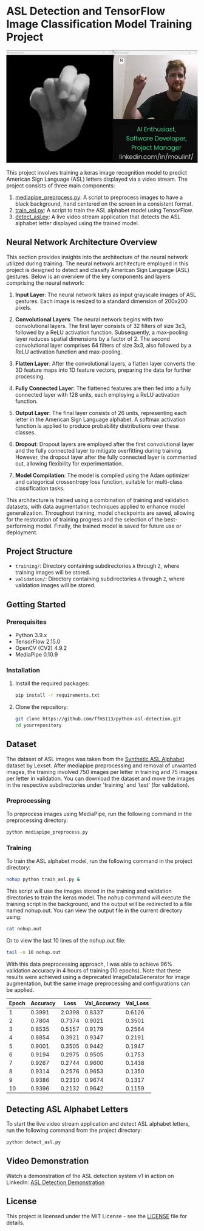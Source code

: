 # ASL Detection and TensorFlow Image Classification Model Training Project

<p align="center">
  <img src="/misc/ASL N Detection.png" alt="ASL Letter N Detected">
</p>

This project involves training a keras image recognition model to predict American Sign Language (ASL) letters displayed via a video stream. The project consists of three main components:

1. [mediapipe_preprocess.py](/preprocessing/mediapipe_preprocess.py): A script to preprocess images to have a black background, hand centered on the screen in a consistent format.
2. [train_asl.py](train_asl.py): A script to train the ASL alphabet model using TensorFlow.
3. [detect_asl.py](detect_asl.py): A live video stream application that detects the ASL alphabet letter displayed using the trained model.

## Neural Network Architecture Overview

This section provides insights into the architecture of the neural network utilized during training. The neural network architecture employed in this project is designed to detect and classify American Sign Language (ASL) gestures. Below is an overview of the key components and layers comprising the neural network:

1. **Input Layer**: The neural network takes as input grayscale images of ASL gestures. Each image is resized to a standard dimension of 200x200 pixels.

2. **Convolutional Layers**: The neural network begins with two convolutional layers. The first layer consists of 32 filters of size 3x3, followed by a ReLU activation function. Subsequently, a max-pooling layer reduces spatial dimensions by a factor of 2. The second convolutional layer comprises 64 filters of size 3x3, also followed by a ReLU activation function and max-pooling.

3. **Flatten Layer**: After the convolutional layers, a flatten layer converts the 3D feature maps into 1D feature vectors, preparing the data for further processing.

4. **Fully Connected Layer**: The flattened features are then fed into a fully connected layer with 128 units, each employing a ReLU activation function.

5. **Output Layer**: The final layer consists of 26 units, representing each letter in the American Sign Language alphabet. A softmax activation function is applied to produce probability distributions over these classes.

6. **Dropout**: Dropout layers are employed after the first convolutional layer and the fully connected layer to mitigate overfitting during training. However, the dropout layer after the fully connected layer is commented out, allowing flexibility for experimentation.

7. **Model Compilation**: The model is compiled using the Adam optimizer and categorical crossentropy loss function, suitable for multi-class classification tasks.

This architecture is trained using a combination of training and validation datasets, with data augmentation techniques applied to enhance model generalization. Throughout training, model checkpoints are saved, allowing for the restoration of training progress and the selection of the best-performing model. Finally, the trained model is saved for future use or deployment.

## Project Structure

- `training/`: Directory containing subdirectories `A` through `Z`, where training images will be stored.
- `validation/`: Directory containing subdirectories `A` through `Z`, where validation images will be stored.

## Getting Started

### Prerequisites

- Python 3.9.x
- TensorFlow 2.15.0
- OpenCV (CV2) 4.9.2
- MediaPipe 0.10.9

### Installation

1. Install the required packages:
   ```bash
   pip install -r requirements.txt
   ```

2. Clone the repository:

   ```bash
   git clone https://github.com/ffm5113/python-asl-detection.git
   cd yourrepository
   ```

## Dataset
The dataset of ASL images was taken from the [Synthetic ASL Alphabet](https://www.kaggle.com/datasets/lexset/synthetic-asl-alphabet) dataset by Lexset. After mediapipe preprocessing and removal of unwanted images, the training involved 750 images per letter in training and 75 images per letter in validation. You can download the dataset and move the images in the respective subdirectories under 'training' and 'test' (for validation).

### Preprocessing
To preprocess images using MediaPipe, run the following command in the preprocessing directory:

```bash
python mediapipe_preprocess.py
```

### Training
To train the ASL alphabet model, run the following command in the project directory:
```bash
nohup python train_asl.py &
```
This script will use the images stored in the training and validation directories to train the keras model. The nohup command will execute the training script in the background, and the output will be redirected to a file named nohup.out. You can view the output file in the current directory using:
```bash
cat nohup.out
```

Or to view the last 10 lines of the nohup.out file:
```bash
tail -n 10 nohup.out
```

With this data preprocessing approach, I was able to achieve 96% validation accuracy in 4 hours of training (10 epochs). Note that these results were achieved using a deprecated ImageDataGenerator for image augmentation, but the same image preprocessing and configurations can be applied.

| Epoch | Accuracy | Loss   | Val_Accuracy | Val_Loss |
|-------|----------|--------|--------------|----------|
| 1     | 0.3991   | 2.0398 | 0.8337       | 0.6126   |
| 2     | 0.7804   | 0.7374 | 0.9021       | 0.3501   |
| 3     | 0.8535   | 0.5157 | 0.9179       | 0.2564   |
| 4     | 0.8854   | 0.3921 | 0.9347       | 0.2191   |
| 5     | 0.9001   | 0.3505 | 0.9442       | 0.1947   |
| 6     | 0.9194   | 0.2975 | 0.9505       | 0.1753   |
| 7     | 0.9267   | 0.2744 | 0.9600       | 0.1438   |
| 8     | 0.9314   | 0.2576 | 0.9653       | 0.1350   |
| 9     | 0.9386   | 0.2310 | 0.9674       | 0.1317   |
| 10    | 0.9396   | 0.2132 | 0.9642       | 0.1159   |

## Detecting ASL Alphabet Letters
To start the live video stream application and detect ASL alphabet letters, run the following command from the project directory:
```bash
python detect_asl.py
```

## Video Demonstration
Watch a demonstration of the ASL detection system v1 in action on LinkedIn: [ASL Detection Demonstration](https://www.linkedin.com/posts/moulinf_ai-artificialintelligence-data-activity-7150833680297406465-A43y?utm_source=share&utm_medium=member_desktop)

## License
This project is licensed under the MIT License - see the [LICENSE](LICENSE) file for details.
